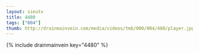 ```yaml
--- 
layout: sieutv
title: 4480
tags: ["004"]
thumb: http://drainmainvein.com/media/videos/tmb/000/004/480/player.jpg
---
```

{% include drainmainvein key="4480" %} 
